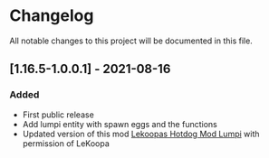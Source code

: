 # Changelog
All notable changes to this project will be documented in this file.

## [1.16.5-1.0.0.1] - 2021-08-16
### Added
 - First public release
 - Add lumpi entity with spawn eggs and the functions
 - Updated version of this mod [Lekoopas Hotdog Mod Lumpi](https://www.curseforge.com/minecraft/mc-mods/lekoopas-hotdog-mod-lumpi) with permission of LeKoopa